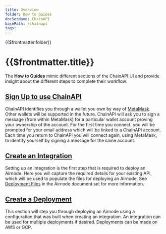 ```yaml
---
title: Overview
folder: How to Guides
docSetName: ChainAPI
basePath: /chainapi
tags:
---
```


<TitleSpan>{{$frontmatter.folder}}</TitleSpan>

# {{$frontmatter.title}}

<TocHeader />
<TOC class="table-of-contents" :include-level="[2,3]" />

The **How to Guides** mimic different sections of the ChainAPI UI and provide
insight about the different steps to complete their workflow.

## [Sign Up to use ChainAPI](./signup.md)

<!-- If you change the following paragraph, change it in the associated doc. -->

ChainAPI identifies you through a wallet you own by way of
[MetaMask](https://metamask.io). Other wallets will be supported in the future.
ChainAPI will ask you to sign a message (from within MetaMask) for a particular
wallet account proving your ownership of the account. For the first time you
connect, you will be prompted for your email address which will be linked to a
ChainAPI account. Each time you return to ChainAPI you will connect again, using
MetaMask, to identify yourself by signing a message for the same account.

## [Create an Integration](./integrations.md)

<!-- If you change the following paragraph, change it in the associated doc. -->

Setting up an integration is the first step that is required to deploy an
Airnode. Here you will capture the required details for your existing API, which
will be used to populate the files for deploying an Airnode. See
[Deployment Files](../../airnode/v0.7/reference/deployment-files/) in the
Airnode document set for more information.

## [Create a Deployment](./deployments.md)

<!-- If you change the following paragraph, change it in the associated doc. -->

This section will step you through deploying an Airnode using a configuration
that was built when creating an integration. An integration can be used for
multiple deployments if desired. Deployments can be made on AWS or GCP.
